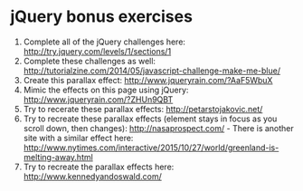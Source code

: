 # jQuery bonus exercises

1. Complete all of the jQuery challenges here:
   http://try.jquery.com/levels/1/sections/1
1. Complete these challenges as well:
   http://tutorialzine.com/2014/05/javascript-challenge-make-me-blue/
1. Create this parallax effect: http://www.jqueryrain.com/?AaF5WbuX
1. Mimic the effects on this page using jQuery:
   http://www.jqueryrain.com/?ZHUn9QBT
1. Try to recerate these parallax effects: http://petarstojakovic.net/
1. Try to recreate these parallax effects (element stays in focus as you
   scroll down, then changes): http://nasaprospect.com/ - There is
   another site with a similar effect here:
   http://www.nytimes.com/interactive/2015/10/27/world/greenland-is-melting-away.html
1. Try to recreate the parallax effects here:
   http://www.kennedyandoswald.com/

